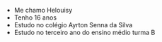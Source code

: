 - Me chamo Helouisy
- Tenho 16 anos
- Estudo no colégio Ayrton Senna da Silva
- Estudo no terceiro ano do ensino médio turma B

<!---
Helouisy1/Helouisy1 is a ✨ special ✨ repository because its `README.md` (this file) appears on your GitHub profile.
You can click the Preview link to take a look at your changes.
--->
